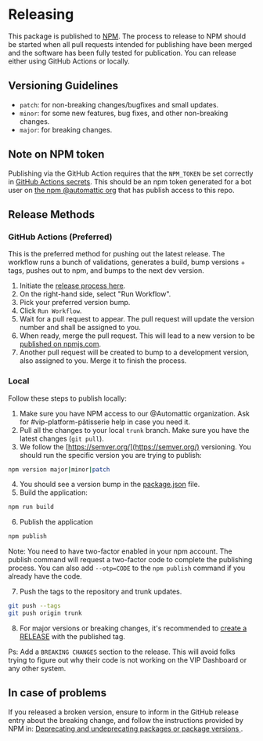 # Releasing

This package is published to [NPM](https://www.npmjs.com/package/@automattic/vip-design-system). The process to release to NPM should be started when all pull requests intended for publishing have been merged and the software has been fully tested for publication. You can release either using GitHub Actions or locally.

## Versioning Guidelines

- `patch`: for non-breaking changes/bugfixes and small updates.
- `minor`: for some new features, bug fixes, and other non-breaking changes.
- `major`: for breaking changes.

## Note on NPM token

Publishing via the GitHub Action requires that the `NPM_TOKEN` be set correctly in [GitHub Actions secrets](https://github.com/Automattic/vip-design-system/settings/secrets/actions). This should be an npm token generated for a bot user on [the npm @automattic org](https://www.npmjs.com/settings/automattic) that has publish access to this repo.

## Release Methods

### GitHub Actions (Preferred)

This is the preferred method for pushing out the latest release. The workflow runs a bunch of validations, generates a build, bump versions + tags, pushes out to npm, and bumps to the next dev version.

1. Initiate the [release process here](https://github.com/Automattic/vip-design-system/actions/workflows/npm-prepare-release.yml).
1. On the right-hand side, select "Run Workflow".
1. Pick your preferred version bump.
1. Click `Run Workflow`.
1. Wait for a pull request to appear. The pull request will update the version number and shall be assigned to you.
1. When ready, merge the pull request. This will lead to a new version to be [published on npmjs.com](https://www.npmjs.com/package/@automattic/vip-design-system).
1. Another pull request will be created to bump to a development version, also assigned to you. Merge it to finish the process.

### Local

Follow these steps to publish locally:

1. Make sure you have NPM access to our @Automattic organization. Ask for #vip-platform-pâtisserie help in case you need it.
2. Pull all the changes to your local `trunk` branch. Make sure you have the latest changes (`git pull`).
3. We follow the [https://semver.org/](https://semver.org/) versioning. You should run the specific version you are trying to publish:

```bash
npm version major|minor|patch
```

4. You should see a version bump in the [package.json](https://github.com/Automattic/vip-design-system/blob/trunk/package.json) file.
5. Build the application:

```bash
npm run build
```

6. Publish the application

```bash
npm publish
```

Note: You need to have two-factor enabled in your npm account. The publish command will request a two-factor code to complete the publishing process. You can also add `--otp=CODE` to the `npm publish` command if you already have the code.

7. Push the tags to the repository and trunk updates.

```bash
git push --tags
git push origin trunk
```

8. For major versions or breaking changes, it's recommended to [create a RELEASE](https://github.com/Automattic/vip-design-system/releases) with the published tag.

Ps: Add a `BREAKING CHANGES` section to the release. This will avoid folks trying to figure out why their code is not working on the VIP Dashboard or any other system.

## In case of problems

If you released a broken version, ensure to inform in the GitHub release entry about the breaking change, and follow the instructions provided by NPM in: [Deprecating and undeprecating packages or package versions
](https://docs.npmjs.com/deprecating-and-undeprecating-packages-or-package-versions).
